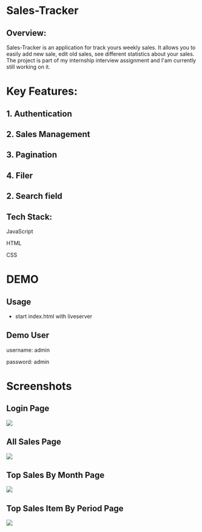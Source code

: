 # Sales-Tracker



<h2> Overview: </h2>
Sales-Tracker is an application for track yours weekly sales. It allows you to easily add new sale, edit old sales, see different statistics about your sales. The project is part of my internship interview assignment and I'am currently still working on it.

<h1>Key Features:</h1>
<h2> 1. Authentication   </h2>
<h2> 2. Sales Management </h2>
<h2> 3. Pagination </h2>
<h2> 4. Filer </h2>
<h2> 2. Search field </h2>


<h2> Tech Stack:  </h2>
<p> JavaScript</p>
<p> HTML</p>
<p> CSS</p>

<h1> DEMO </h1>
<h2> Usage </h2>
  <ul>
    <li>start index.html with liveserver</li>
  </ul>
<h2> Demo User </h2>
<p> username: admin </p>
<p> password: admin</p>

<h1> Screenshots </h1>
<h2> Login Page </h2>
<img src="https://github.com/BDukov/Project-Sale-Tracker/assets/107854265/322e66bd-51b1-442e-a3c5-7b7e9afab502"> </img>
<h2> All Sales Page </h2>
<img src="https://github.com/BDukov/Project-Sale-Tracker/assets/107854265/e6b37ab6-db24-433d-b871-a3fb170a7874"> </img>
<h2> Top Sales By Month Page </h2>
<img src="https://github.com/BDukov/Project-Sale-Tracker/assets/107854265/a2c5ba8b-3291-4c3d-ab5f-8e30e1c441b5"> </img>
<h2> Top Sales Item By Period Page </h2>
<img src="https://github.com/BDukov/Project-Sale-Tracker/assets/107854265/cecd3158-e536-4361-bdaf-ec5684150075"> </img>
